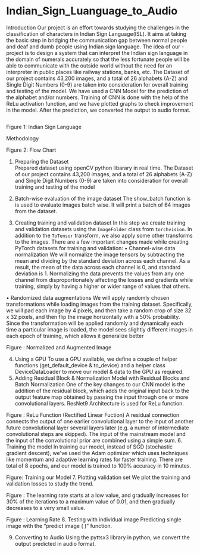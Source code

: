 # Indian_Sign_Luanguage_to_Audio

Introduction
Our project is an effort towards studying the challenges in the classification of characters in Indian Sign Language(ISL). It aims at taking the basic step in bridging the communication gap between normal people and deaf and dumb people using Indian sign language. The idea of our -project is to design a system that can interpret the Indian sign language in the domain of numerals accurately so that the less fortunate people will be able to communicate with the outside world without the need for an interpreter in public places like railway stations, banks, etc.
The Dataset of our project contains 43,200 images, and a total of 26 alphabets (A-Z) and Single Digit Numbers (0-9) are taken into consideration for overall training and testing of the model. We have used a CNN Model for the prediction of the alphabet and/or numbers. Training of CNN is done with the help of the ReLu activation function, and we have plotted graphs to check improvement in the model. After the prediction, we converted the output to audio format.

<img src="" >
 
Figure 1: Indian Sign Language









Methodology






Figure 2: Flow Chart








1. Preparing the Dataset  
Prepared dataset using openCV python libarary in real time. The Dataset of our project contains 43,200 images, and a total of 26 alphabets (A-Z) and Single Digit Numbers (0-9) are taken into consideration for overall training and testing of the model  
                                                                                                
2. Batch-wise evaluation of the image dataset
 The show_batch function is is used to evaluate images batch wise. It will print a batch of 64 images from the dataset.






3. Creating training and validation dataset
In this step we create training and validation datasets using the `ImageFolder` class from `torchvision`. In addition to the `ToTensor` transform, we also apply some other transforms to the images. There are a few important changes made while creating PyTorch datasets for training and validation:
•	Channel-wise data normalization
We will normalize the image tensors by subtracting the mean and dividing by the standard deviation across each channel. As a result, the mean of the data across each channel is 0, and standard deviation is 1. Normalizing the data prevents the values from any one channel from disproportionately affecting the losses and gradients while training, simply by having a higher or wider range of values that others.

 


•	Randomized data augmentations
We will apply randomly chosen transformations while loading images from the training dataset. Specifically, we will pad each image by 4 pixels, and then take a random crop of size 32 x 32 pixels, and then flip the image horizontally with a 50% probability. Since the transformation will be applied randomly and dynamically each time a particular image is loaded, the model sees slightly different images in each epoch of training, which allows it generalize better



Figure  : Normalized and Augmented Image

4. Using a GPU
To use a GPU available, we define a couple of helper functions (get_default_device & to_device) and a helper class DeviceDataLoader to move our model & data to the GPU as required.
5. Adding Residual Block & Normalization
Model with Residual Blocks and Batch Normalization
One of the key changes to our CNN model is the addition of the residual block, which adds the original input back to the output feature map obtained by passing the input through one or more convolutional layers. ResNet9 Architecture is used for ReLu function.
 
Figure : ReLu Function (Rectified Linear Fuction)
A residual connection connects the output of one earlier convolutional layer to the input of another future convolutional layer several layers later (e.g. a numer of intermediate convolutional steps are skipped). The input of the mainstream model and the input of the convolutional prior are combined using a simple sum.
6. Training the model
In training our model, instead of SGD (stochastic gradient descent), we've used the Adam optimizer which uses techniques like momentum and adaptive learning rates for faster training. There are total of 8 epochs, and our model is trained to 100% accuracy in 10 minutes.
 
Figure: Training our Model
7. Plotting validation set
We plot the training and validation losses to study the trend.
  
Figure : 
The learning rate starts at a low value, and gradually increases for 30% of the iterations to a maximum value of 0.01, and then gradually decreases to a very small value.
 
Figure : Learning Rate
8. Testing with individual image
Predicting single image with the “predict image ( )” function.
 
9. Converting to Audio
Using the pyttsx3 library in python, we convert the output predicted in audio format. 
 
